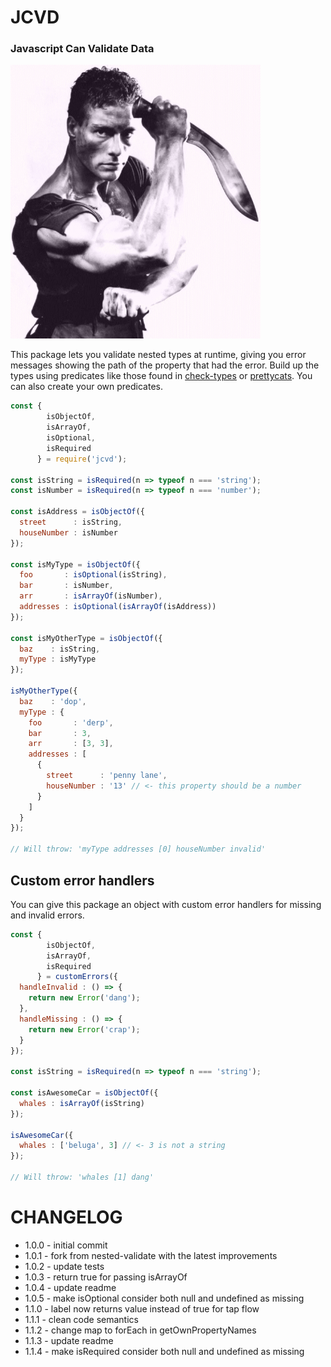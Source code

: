 # JCVD
### Javascript Can Validate Data

![GitHub Logo](/jcvd.png)

This package lets you validate nested types at runtime, giving you error messages showing the path of the 
property that had the error. Build up the types using predicates like those found 
in [check-types](https://www.npmjs.com/package/check-types) 
or [prettycats](https://www.npmjs.com/package/prettycats). You can also create your own predicates.

```js
const {
        isObjectOf,
        isArrayOf,
        isOptional,
        isRequired
      } = require('jcvd');

const isString = isRequired(n => typeof n === 'string');
const isNumber = isRequired(n => typeof n === 'number');

const isAddress = isObjectOf({
  street      : isString,
  houseNumber : isNumber
});

const isMyType = isObjectOf({
  foo       : isOptional(isString),
  bar       : isNumber,
  arr       : isArrayOf(isNumber),
  addresses : isOptional(isArrayOf(isAddress))
});

const isMyOtherType = isObjectOf({
  baz    : isString,
  myType : isMyType
});

isMyOtherType({
  baz    : 'dop',
  myType : {
    foo       : 'derp',
    bar       : 3,
    arr       : [3, 3],
    addresses : [
      {
        street      : 'penny lane',
        houseNumber : '13' // <- this property should be a number
      }
    ]
  }
});

// Will throw: 'myType addresses [0] houseNumber invalid'

```

## Custom error handlers

You can give this package an object with custom error handlers for missing and invalid errors.

```js
const {
        isObjectOf,
        isArrayOf,
        isRequired
      } = customErrors({
  handleInvalid : () => {
    return new Error('dang');
  },
  handleMissing : () => {
    return new Error('crap');
  }
});

const isString = isRequired(n => typeof n === 'string');

const isAwesomeCar = isObjectOf({
  whales : isArrayOf(isString)
});

isAwesomeCar({
  whales : ['beluga', 3] // <- 3 is not a string
});

// Will throw: 'whales [1] dang'
```


# CHANGELOG
 - 1.0.0 - initial commit
 - 1.0.1 - fork from nested-validate with the latest improvements
 - 1.0.2 - update tests
 - 1.0.3 - return true for passing isArrayOf
 - 1.0.4 - update readme
 - 1.0.5 - make isOptional consider both null and undefined as missing
 - 1.1.0 - label now returns value instead of true for tap flow
 - 1.1.1 - clean code semantics
 - 1.1.2 - change map to forEach in getOwnPropertyNames
 - 1.1.3 - update readme
 - 1.1.4 - make isRequired consider both null and undefined as missing
